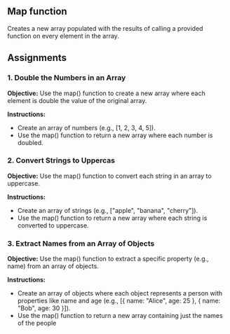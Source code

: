 ## Map function

Creates a new array populated with the results of calling a provided function on every element in the array.

## Assignments

### 1. Double the Numbers in an Array

**Objective:** Use the map() function to create a new array where each element is double the value of the original array.

**Instructions:**

- Create an array of numbers (e.g., [1, 2, 3, 4, 5]).
- Use the map() function to return a new array where each number is doubled.

### 2. Convert Strings to Uppercas

**Objective:** Use the map() function to convert each string in an array to uppercase.

**Instructions:**

- Create an array of strings (e.g., ["apple", "banana", "cherry"]).
- Use the map() function to return a new array where each string is converted to uppercase.

### 3. Extract Names from an Array of Objects

**Objective:** Use the map() function to extract a specific property (e.g., name) from an array of objects.

**Instructions:**

- Create an array of objects where each object represents a person with properties like name and age (e.g., [{ name: "Alice", age: 25 }, { name: "Bob", age: 30 }]).
- Use the map() function to return a new array containing just the names of the people
